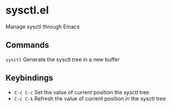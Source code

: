 # sysctl.el
Manage sysctl through Emacs

## Commands
`sysctl` Generate the sysctl tree in a new buffer

## Keybindings
* `C-c C-c` Set the value of current position the sysctl tree
* `C-c C-k` Refresh the value of current position in the sysctl tree
